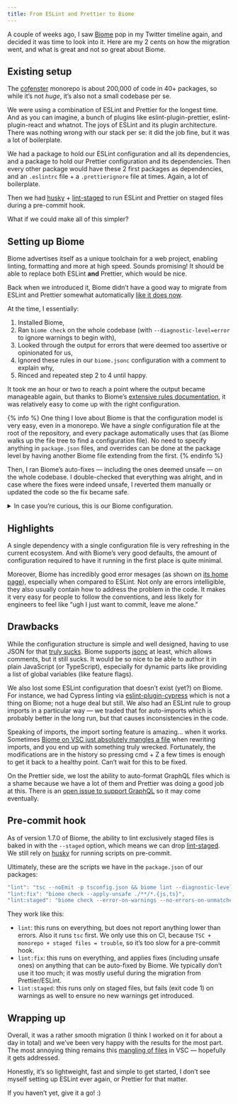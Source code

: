 ```yaml
---
title: From ESLint and Prettier to Biome
---
```


A couple of weeks ago, I saw [Biome](https://biomejs.dev/) pop in my Twitter timeline again, and decided it was time to look into it. Here are my 2 cents on how the migration went, and what is great and not so great about Biome.

## Existing setup

The [cofenster](https://cofenster.com) monorepo is about 200,000 of code in 40+ packages, so while it’s not _huge_, it’s also not a small codebase per se.

We were using a combination of ESLint and Prettier for the longest time. And as you can imagine, a bunch of plugins like eslint-plugin-prettier, eslint-plugin-react and whatnot. The joys of ESLint and its plugin architecture. There was nothing wrong with our stack per se: it did the job fine, but it was a lot of boilerplate.

We had a package to hold our ESLint configuration and all its dependencies, and a package to hold our Prettier configuration and its dependencies. Then every other package would have these 2 first packages as dependencies, and an `.eslintrc` file + a `.prettierignore` file at times. Again, a lot of boilerplate.

Then we had [husky](https://typicode.github.io/husky/) + [lint-staged](https://github.com/lint-staged/lint-staged) to run ESLint and Prettier on staged files during a pre-commit hook.

What if we could make all of this simpler?

## Setting up Biome

Biome advertises itself as a unique toolchain for a web project, enabling linting, formatting and more at high speed. Sounds promising! It should be able to replace both ESLint **and** Prettier, which would be nice.

Back when we introduced it, Biome didn’t have a good way to migrate from ESLint and Prettier somewhat automatically [like it does now](https://biomejs.dev/guides/migrate-eslint-prettier/).

At the time, I essentially:

1. Installed Biome,
2. Ran `biome check` on the whole codebase (with `--diagnostic-level=error` to ignore warnings to begin with),
3. Looked through the output for errors that were deemed too assertive or opinionated for us,
4. Ignored these rules in our `biome.jsonc` configuration with a comment to explain why,
5. Rinced and repeated step 2 to 4 until happy.

It took me an hour or two to reach a point where the output became manageable again, but thanks to Biome’s [extensive rules documentation](https://biomejs.dev/linter/rules/), it was relatively easy to come up with the right configuration.

{% info %} One thing I love about Biome is that the configuration model is very easy, even in a monorepo. We have a _single_ configuration file at the root of the repository, and every package automatically uses that (as Biome walks up the file tree to find a configuration file). No need to specify anything in `package.json` files, and overrides can be done at the package level by having another Biome file extending from the first. {% endinfo %}

Then, I ran Biome’s auto-fixes — including the ones deemed unsafe — on the whole codebase. I double-checked that everything was alright, and in case where the fixes were indeed unsafe, I reverted them manually or updated the code so the fix became safe.

<details>
<summary>In case you’re curious, this is our Biome configuration.</summary>

```json
{
  // See: https://biomejs.dev/reference/configuration/
  "$schema": "https://biomejs.dev/schemas/1.7.0/schema.json",
  // Enable auto-sorting of imports. When using Visual Studio Code, make sure
  // that your settings contain:
  // "editor.codeActionsOnSave": {
  //   "quickfix.biome": "explicit",
  //   "source.organizeImports.biome": "explicit"
  // },
  // See: https://biomejs.dev/reference/configuration/#organizeimports
  "organizeImports": {
    "enabled": true
  },
  "files": {
    "ignoreUnknown": true,
    // Ignore generated files.
    // See: https://biomejs.dev/reference/configuration/#filesignore
    "ignore": ["generated.ts", "**/generated/*", "**/dist/*", "bundle.js"]
  },
  "linter": {
    "enabled": true,
    "rules": {
      "a11y": {
        // We use SVG a lot across our apps, but we rarely want to add a `title`
        // attribute because we use SVG decoratively, and always add a label
        // when necessary.
        // See: https://biomejs.dev/linter/rules/no-svg-without-title/
        "noSvgWithoutTitle": "off",
        // We have our thing going for subtitles, so we do not want to enforce
        // the use of captions with every native video and audio players.
        // See: https://biomejs.dev/linter/rules/use-media-caption/
        "useMediaCaption": "off"
      },
      "complexity": {
        // Opposing `Array.prototype.forEach` in favor of for..of is a bit much
        // for a linting rule. There are cases where `forEach` are perfectly
        // legitimate.
        // See: https://biomejs.dev/linter/rules/no-for-each/
        "noForEach": "off"
      },
      "correctness": {
        // Undeclared variables are not reported as a problem by default, but
        // this is a behavior we want to enforce. Note that build flags need to
        // be listed as available globals in the `javascript.global` array.
        // See: https://biomejs.dev/linter/rules/no-undeclared-variables/
        "noUndeclaredVariables": "error",
        // Undeclared imports are not reported as a problem by default, but this
        // is a behavior we want to enforce.
        // See: https://biomejs.dev/linter/rules/no-undeclared-variables/
        "noUnusedImports": "error",
        // Unused variables are not reported as a problem by default, but this
        // is a behavior we want to enforce. We have a SCM to keep track of
        // unused code and should not resort to leaving it in the code base.
        // See: https://biomejs.dev/linter/rules/no-unused-variables/
        "noUnusedVariables": "error",
        // Normally, we’d want to ensure all hooks have an exhaustive list of
        // dependencies, but we have a lot of failing cases which would take a
        // while to adjust and double-check.
        // See: https://biomejs.dev/linter/rules/use-exhaustive-dependencies/
        "useExhaustiveDependencies": "warn",
        // This is the equivalent to the ESLint “rules-of-hooks” rule, which
        // enforces using hooks inside components only, outside of conditional
        // structures like `if` and ternary statements. It is not enabled by
        // default but we should pay attention because it can avoid runtime
        // errors.
        // See: https://biomejs.dev/linter/rules/use-hook-at-top-level/
        "useHookAtTopLevel": "error"
      },
      "performance": {
        // Using the spread operator on `Array.prototype.reduce` accumulators
        // is conceptually much slower than mutating the accumulator variable
        // because it creates new data with every pass on the array. That being
        // said, it’s not our performance bottleneck and we have a lot of cases
        // where we do that, so we turn it off.
        // See: https://biomejs.dev/linter/rules/no-accumulating-spread/
        "noAccumulatingSpread": "off"
      },
      "style": {
        // This rule prevents reassigned function parameters, but we do this a
        // lot, particularly in the backend API so although we want to limit it
        // as much as possible, we don’t want the rule to be an impediment.
        // See: https://biomejs.dev/linter/rules/no-parameter-assign/
        "noParameterAssign": "off",
        // Marking type imports as such helps with readability, compatibility
        // with bundlers and can avoid some weird performance edge cases.
        // See: https://biomejs.dev/linter/rules/use-import-type/
        "useImportType": "error"
      },
      "suspicious": {
        // Yes, using the array index as a React key is an anti-pattern, but in
        // many cases, it’s all we have as a differentiator, and it’s perfectly
        // fine when the array doesn’t get reordered.
        // See: https://biomejs.dev/linter/rules/no-array-index-key/
        "noArrayIndexKey": "warn",
        // Hooks shouldn’t need to be duplicated within `describe` blocks.
        // See: https://biomejs.dev/linter/rules/no-duplicate-test-hooks/
        "noDuplicateTestHooks": "error",
        // Prevents exporting things from test files.
        // See: https://biomejs.dev/linter/rules/no-exports-in-test/
        "noExportsInTest": "error",
        // Make sure we cannot commit a `describe` or `it` block with `.only`.
        // See: https://biomejs.dev/linter/rules/no-focused-tests/
        "noFocusedTests": "error",
        // The `yup` library uses `then` for some advanced schema definitions,
        // which is why we make this rule non-erroring.
        // See: https://biomejs.dev/linter/rules/no-then-property/
        "noThenProperty": "warn"
      }
    }
  },
  "formatter": {
    "enabled": true,
    "lineWidth": 120,
    "indentWidth": 2,
    "indentStyle": "space"
  },
  "javascript": {
    "formatter": {
      "arrowParentheses": "always",
      "jsxQuoteStyle": "double",
      "quoteStyle": "single",
      "semicolons": "always",
      "trailingComma": "es5"
    },
    "globals": [
      // The following globals are the build flags, which need to be maintained
      // here as well for the `noUndeclaredVariables` linting rule not to flag
      // them as missing.
      "__INTEGRATED_INTRO_OUTRO_EDITOR__",
      "__DISABLE_COMOTION_NG__",
      "__VIDEO_BRIEFING__",
      "__DIRECT_TEMPLATE_BUNDLE_IMPORTS__",
      // The following globals are test-related, covering both unit tests with
      // Jest and end-to-end tests with Cypress.
      "it",
      "describe",
      "expect",
      "jest",
      "before",
      "beforeAll",
      "beforeEach",
      "after",
      "afterAll",
      "afterEach",
      "Cypress",
      "cy"
    ]
  },
  "vcs": {
    "enabled": true,
    "clientKind": "git",
    "useIgnoreFile": true,
    "defaultBranch": "main"
  }
}
```

</details>

## Highlights

A single dependency with a single configuration file is very refreshing in the current ecosystem. And with Biome’s very good defaults, the amount of configuration required to have it running in the first place is quite minimal.

Moreover, Biome has incredibly good error mesages (as shown on [its home page](https://biomejs.dev/)), especially when compared to ESLint. Not only are errors intelligible, they also usually contain how to address the problem in the code. It makes it very easy for people to follow the conventions, and less likely for engineers to feel like “ugh I just want to commit, leave me alone.”

## Drawbacks

While the configuration structure is simple and well designed, having to use JSON for that [truly sucks](https://www.google.com/search?q=json+for+config+sucks&udm=14). Biome supports [jsonc](https://code.visualstudio.com/docs/languages/json#_json-with-comments) at least, which allows comments, but it still sucks. It would be so nice to be able to author it in plain JavaScript (or TypeScript), especially for dynamic parts like providing a list of global variables (like feature flags).

We also lost some ESLint configuration that doesn’t exist (yet?) on Biome. For instance, we had Cypress linting via [eslint-plugin-cypress](https://github.com/cypress-io/eslint-plugin-cypress) which is not a thing on Biome; not a huge deal but still. We also had an ESLint rule to group imports in a particular way — we traded that for auto-imports which is probably better in the long run, but that causes inconsistencies in the code.

Speaking of imports, the import sorting feature is amazing… when it works. Sometimes [Biome on VSC just absolutely mangles a file](https://github.com/biomejs/biome/issues/1570) when rewriting imports, and you end up with something truly wrecked. Fortunately, the modifications are in the history so pressing cmd + Z a few times is enough to get it back to a healthy point. Can’t wait for this to be fixed.

On the Prettier side, we lost the ability to auto-format GraphQL files which is a shame because we have a lot of them and Prettier was doing a good job at this. There is an [open issue to support GraphQL](https://github.com/biomejs/biome/issues/1927) so it may come eventually.

## Pre-commit hook

As of version 1.7.0 of Biome, the ability to lint exclusively staged files is baked in with the `--staged` option, which means we can drop [lint-staged](https://github.com/lint-staged/lint-staged). We still rely on [husky](https://typicode.github.io/husky/) for running scripts on pre-commit.

Ultimately, these are the scripts we have in the `package.json` of our packages:

```js
"lint": "tsc --noEmit -p tsconfig.json && biome lint --diagnostic-level=error --no-errors-on-unmatched ./**/*.{js,ts}",
"lint:fix": "biome check --apply-unsafe ./**/*.{js,ts}",
"lint:staged": "biome check --error-on-warnings --no-errors-on-unmatched --staged ./**/*.{js,ts}",
```

They work like this:

- `lint`: this runs on everything, but does not report anything lower than errors. Also it runs `tsc` first. We only use this on CI, because `TSC + monorepo + staged files = trouble`, so it’s too slow for a pre-commit hook.
- `lint:fix`: this runs on everything, and applies fixes (including unsafe ones) on anything that can be auto-fixed by Biome. We typically don’t use it too much; it was mostly useful during the migration from Prettier/ESLint.
- `lint:staged`: this runs only on staged files, but fails (exit code 1) on warnings as well to ensure no new warnings get introduced.

## Wrapping up

Overall, it was a rather smooth migration (I think I worked on it for about a day in total) and we’ve been very happy with the results for the most part. The most annoying thing remains this [mangling of files](https://github.com/biomejs/biome/issues/1570) in VSC — hopefully it gets addressed.

Honestly, it’s so lightweight, fast and simple to get started, I don’t see myself setting up ESLint ever again, or Prettier for that matter.

If you haven’t yet, give it a go! :)
